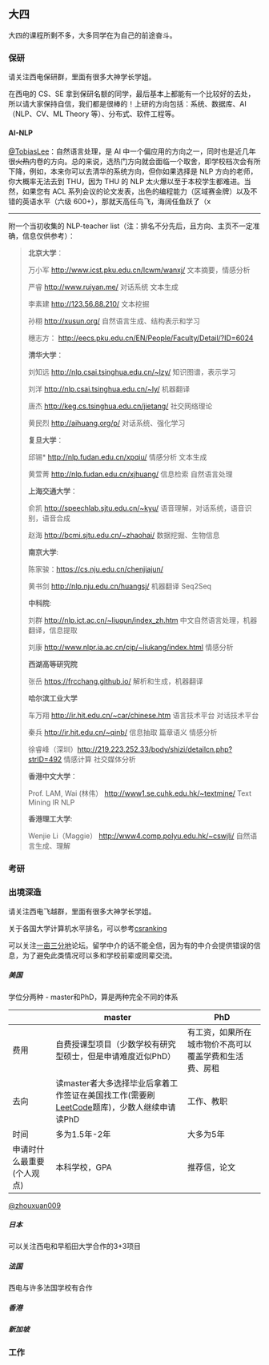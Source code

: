 ## 大四

大四的课程所剩不多，大多同学在为自己的前途奋斗。

### 保研

请关注西电保研群，里面有很多大神学长学姐。

在西电的 CS、SE 拿到保研名额的同学，最后基本上都能有一个比较好的去处，所以请大家保持自信，我们都是很棒的！上研的方向包括：系统、数据库、AI（NLP、CV、ML Theory 等）、分布式、软件工程等。

#### AI-NLP

[@TobiasLee](https://github.com/TobiasLee)：自然语言处理，是 AI 中一个偏应用的方向之一，同时也是近几年很~~火热~~内卷的方向。总的来说，选热门方向就会面临一个取舍，即学校档次会有所下降，例如，本来你可以去清华的系统方向，但你如果选择是 NLP 方向的老师，你大概率无法去到 THU，因为 THU 的 NLP 太火爆以至于本校学生都难进。当然，如果您有 ACL 系列会议的论文发表，出色的编程能力（区域赛金牌）以及不错的英语水平（六级 600+），那就天高任鸟飞，海阔任鱼跃了（x

------

附一个当初收集的 NLP-teacher list（注：排名不分先后，且方向、主页不一定准确，信息仅供参考）：

> **北京大学**：
>
> 万小军 http://www.icst.pku.edu.cn/lcwm/wanxj/ 文本摘要，情感分析
>
> 严睿 http://www.ruiyan.me/ 对话系统 文本生成
>
> 李素建 http://123.56.88.210/ 文本挖掘
>
> 孙栩 http://xusun.org/  自然语言生成、结构表示和学习
>
> 穗志方： http://eecs.pku.edu.cn/EN/People/Faculty/Detail/?ID=6024
>
> **清华大学**：
>
> 刘知远 http://nlp.csai.tsinghua.edu.cn/~lzy/  知识图谱，表示学习
>
> 刘洋 http://nlp.csai.tsinghua.edu.cn/~ly/  机器翻译
>
> 唐杰  http://keg.cs.tsinghua.edu.cn/jietang/ 社交网络理论
>
> 黄民烈 http://aihuang.org/p/ 对话系统、强化学习
>
> **复旦大学**： 
>
> 邱锡* http://nlp.fudan.edu.cn/xpqiu/  情感分析 文本生成
>
> 黄萱菁 http://nlp.fudan.edu.cn/xjhuang/ 信息检索 自然语言处理
>
> **上海交通大学**：
>
> 俞凯 http://speechlab.sjtu.edu.cn/~kyu/  语音理解，对话系统，语音识别，语音合成
>
> 赵海 http://bcmi.sjtu.edu.cn/~zhaohai/  数据挖掘、生物信息
>
> **南京大学**:
>
> 陈家骏：https://cs.nju.edu.cn/chenjiajun/  
>
> 黄书剑 http://nlp.nju.edu.cn/huangsj/  机器翻译 Seq2Seq 
>
> **中科院**:
>
> 刘群 http://nlp.ict.ac.cn/~liuqun/index_zh.htm 中文自然语言处理，机器翻译，信息提取
>
> 刘康  http://www.nlpr.ia.ac.cn/cip/~liukang/index.html 情感分析
>
> **西湖高等研究院**
>
> 张岳 https://frcchang.github.io/ 解析和生成，机器翻译
>
> **哈尔滨工业大学**
>
> 车万翔 http://ir.hit.edu.cn/~car/chinese.htm 语言技术平台 对话技术平台
>
> 秦兵 http://ir.hit.edu.cn/~qinb/ 信息抽取 篇章语义 情感分析
>
> 徐睿峰（深圳）http://219.223.252.33/body/shizi/detailcn.php?strID=492 情感计算 社交媒体分析
>
> **香港中文大学**：
>
> Prof. LAM, Wai (林伟） http://www1.se.cuhk.edu.hk/~textmine/ Text Mining IR NLP
>
> **香港理工大学**:
>
> Wenjie Li（Maggie） http://www4.comp.polyu.edu.hk/~cswjli/ 自然语言生成、理解



### 考研

### 出境深造

请关注西电飞越群，里面有很多大神学长学姐。

关于各国大学计算机水平排名，可以参考[csranking](http://csrankings.org/#/index?all)

可以关注[一亩三分地](https://www.1point3acres.com/bbs/)论坛。留学中介的话不能全信，因为有的中介会提供错误的信息，为了避免此类情况可以多和学校前辈或同辈交流。

##### 美国

学位分两种 - master和PhD，算是两种完全不同的体系

|                            | master                                                       | PhD                                                    |
| -------------------------- | ------------------------------------------------------------ | ------------------------------------------------------ |
| 费用                       | 自费授课型项目（少数学校有研究型硕士，但是申请难度近似PhD）  | 有工资，如果所在城市物价不高可以覆盖学费和生活费、房租 |
| 去向                       | 读master者大多选择毕业后拿着工作签证在美国找工作(需要刷[LeetCode](https://leetcode.com/)题库)，少数人继续申请读PhD | 工作、教职                                             |
| 时间                       | 多为1.5年-2年                                                | 大多为5年                                              |
| 申请时什么最重要(个人观点) | 本科学校，GPA                                                | 推荐信，论文                                           |

[@zhouxuan009](https://github.com/zhouxuan009)

##### 日本

可以关注西电和早稻田大学合作的3+3项目

##### 法国

西电与许多法国学校有合作

##### 香港

##### 新加坡

### 工作

